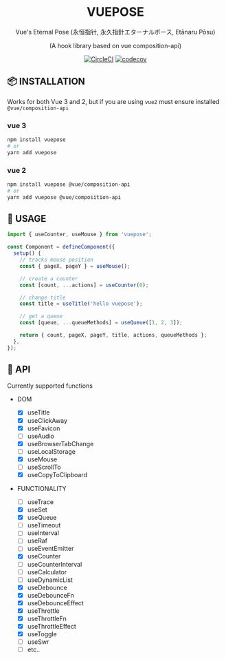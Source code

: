 <div align="center">

# VUEPOSE

Vue's Eternal Pose (永恒指针, 永久指針エターナルポース, Etānaru Pōsu)

(A hook library based on vue composition-api)

[![CircleCI](https://circleci.com/gh/Awesome-Creators/vuepose.svg?style=svg&circle-token=74859479154a741060b1bd036508b21782ae7424)](https://circleci.com/gh/Awesome-Creators/vuepose) [![codecov](https://codecov.io/gh/Awesome-Creators/vuepose/branch/master/graph/badge.svg?token=FA4WQGNR20)](https://codecov.io/gh/Awesome-Creators/vuepose)

</div>

## 📦 INSTALLATION

Works for both Vue 3 and 2, but if you are using `vue2` must ensure installed `@vue/composition-api`

### vue 3

```bash
npm install vuepose
# or
yarn add vuepose
```

### vue 2

```bash
npm install vuepose @vue/composition-api
# or
yarn add vuepose @vue/composition-api
```

## 🍳 USAGE

```ts
import { useCounter, useMouse } from 'vuepose';

const Component = defineComponent({
  setup() {
    // tracks mouse position
    const { pageX, pageY } = useMouse();

    // create a counter
    const [count, ...actions] = useCounter(0);

    // change title
    const title = useTitle('hello vuepose');

    // get a queue
    const [queue, ...queueMethods] = useQueue([1, 2, 3]);

    return { count, pageX, pageY, title, actions, queueMethods };
  },
});
```

## 🚀 API

Currently supported functions

- DOM

  - [x] useTitle
  - [x] useClickAway
  - [x] useFavicon
  - [ ] useAudio
  - [x] useBrowserTabChange
  - [ ] useLocalStorage
  - [x] useMouse
  - [ ] useScrollTo
  - [x] useCopyToClipboard

- FUNCTIONALITY

  - [ ] useTrace
  - [x] useSet
  - [x] useQueue
  - [ ] useTimeout
  - [ ] useInterval
  - [ ] useRaf
  - [ ] useEventEmitter
  - [x] useCounter
  - [ ] useCounterInterval
  - [ ] useCalculator
  - [ ] useDynamicList
  - [x] useDebounce
  - [x] useDebounceFn
  - [x] useDebounceEffect
  - [x] useThrottle
  - [x] useThrottleFn
  - [x] useThrottleEffect
  - [x] useToggle
  - [ ] useSwr
  - [ ] etc..
